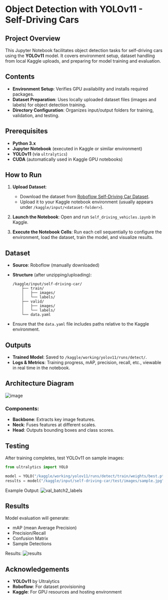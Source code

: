 # Object Detection with YOLOv11 - Self-Driving Cars

## Project Overview

This Jupyter Notebook facilitates object detection tasks for self-driving cars using the **YOLOv11** model. It covers environment setup, dataset handling from local Kaggle uploads, and preparing for model training and evaluation.

## Contents

* **Environment Setup**: Verifies GPU availability and installs required packages.
* **Dataset Preparation**: Uses locally uploaded dataset files (images and labels) for object detection training.
* **Directory Configuration**: Organizes input/output folders for training, validation, and testing.

## Prerequisites

* **Python 3.x**
* **Jupyter Notebook** (executed in Kaggle or similar environment)
* **YOLOv11** (via `ultralytics`)
* **CUDA** (automatically used in Kaggle GPU notebooks)

## How to Run

1. **Upload Dataset**:

   * Download the dataset from [Roboflow Self-Driving Car Dataset](https://public.roboflow.com/object-detection/self-driving-car).
   * Upload it to your Kaggle notebook environment (usually appears under `/kaggle/input/<dataset-folder>`).

2. **Launch the Notebook**:
   Open and run `Self_driving_vehicles.ipynb` in Kaggle.

3. **Execute the Notebook Cells**:
   Run each cell sequentially to configure the environment, load the dataset, train the model, and visualize results.

## Dataset

* **Source**: Roboflow (manually downloaded)
* **Structure** (after unzipping/uploading):

  ```
  /kaggle/input/self-driving-car/
      ├── train/
      │   ├── images/
      │   └── labels/
      ├── valid/
      │   ├── images/
      │   └── labels/
      └── data.yaml
  ```
* Ensure that the `data.yaml` file includes paths relative to the Kaggle environment.

## Outputs

* **Trained Model**: Saved to `/kaggle/working/yolov11/runs/detect/`.
* **Logs & Metrics**: Training progress, mAP, precision, recall, etc., viewable in real time in the notebook.

## Architecture Diagram

![image](https://github.com/user-attachments/assets/9275f1e8-d335-4590-b101-de7ebe09e99a)

### Components:

* **Backbone**: Extracts key image features.
* **Neck**: Fuses features at different scales.
* **Head**: Outputs bounding boxes and class scores.

## Testing

After training completes, test YOLOv11 on sample images:

```python
from ultralytics import YOLO

model = YOLO("/kaggle/working/yolov11/runs/detect/train/weights/best.pt")
results = model("/kaggle/input/self-driving-car/test/images/sample.jpg", show=True)
```

Example Output:
![val_batch2_labels](https://github.com/user-attachments/assets/6c3caf38-4e01-473c-8980-2a5b1d35431e)

## Results

Model evaluation will generate:

* mAP (mean Average Precision)
* Precision/Recall
* Confusion Matrix
* Sample Detections

Results:
![results](https://github.com/user-attachments/assets/b330c303-c723-4b54-800e-e8414ee66210)

## Acknowledgements

* **YOLOv11** by Ultralytics
* **Roboflow**: For dataset provisioning
* **Kaggle**: For GPU resources and hosting environment
